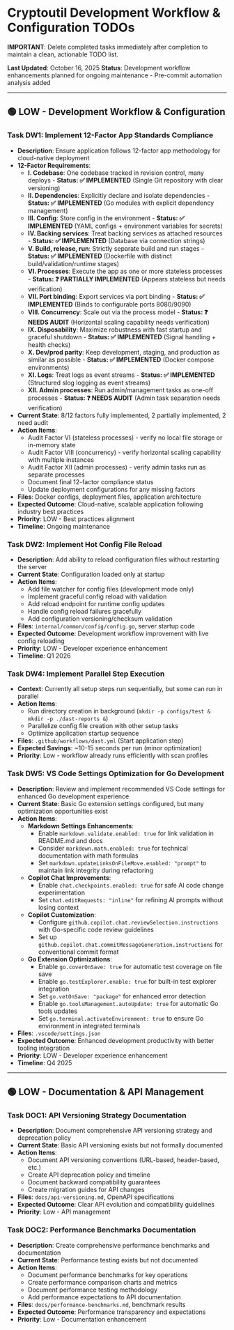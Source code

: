 # Cryptoutil Development Workflow & Configuration TODOs

**IMPORTANT**: Delete completed tasks immediately after completion to maintain a clean, actionable TODO list.

**Last Updated**: October 16, 2025
**Status**: Development workflow enhancements planned for ongoing maintenance - Pre-commit automation analysis added

---

## 🟢 LOW - Development Workflow & Configuration

### Task DW1: Implement 12-Factor App Standards Compliance
- **Description**: Ensure application follows 12-factor app methodology for cloud-native deployment
- **12-Factor Requirements**:
  - **I. Codebase**: One codebase tracked in revision control, many deploys - **Status: ✅ IMPLEMENTED** (Single Git repository with clear versioning)
  - **II. Dependencies**: Explicitly declare and isolate dependencies - **Status: ✅ IMPLEMENTED** (Go modules with explicit dependency management)
  - **III. Config**: Store config in the environment - **Status: ✅ IMPLEMENTED** (YAML configs + environment variables for secrets)
  - **IV. Backing services**: Treat backing services as attached resources - **Status: ✅ IMPLEMENTED** (Database via connection strings)
  - **V. Build, release, run**: Strictly separate build and run stages - **Status: ✅ IMPLEMENTED** (Dockerfile with distinct build/validation/runtime stages)
  - **VI. Processes**: Execute the app as one or more stateless processes - **Status: ❓ PARTIALLY IMPLEMENTED** (Appears stateless but needs verification)
  - **VII. Port binding**: Export services via port binding - **Status: ✅ IMPLEMENTED** (Binds to configurable ports 8080/9090)
  - **VIII. Concurrency**: Scale out via the process model - **Status: ❓ NEEDS AUDIT** (Horizontal scaling capability needs verification)
  - **IX. Disposability**: Maximize robustness with fast startup and graceful shutdown - **Status: ✅ IMPLEMENTED** (Signal handling + health checks)
  - **X. Dev/prod parity**: Keep development, staging, and production as similar as possible - **Status: ✅ IMPLEMENTED** (Docker compose environments)
  - **XI. Logs**: Treat logs as event streams - **Status: ✅ IMPLEMENTED** (Structured slog logging as event streams)
  - **XII. Admin processes**: Run admin/management tasks as one-off processes - **Status: ❓ NEEDS AUDIT** (Admin task separation needs verification)
- **Current State**: 8/12 factors fully implemented, 2 partially implemented, 2 need audit
- **Action Items**:
  - Audit Factor VI (stateless processes) - verify no local file storage or in-memory state
  - Audit Factor VIII (concurrency) - verify horizontal scaling capability with multiple instances
  - Audit Factor XII (admin processes) - verify admin tasks run as separate processes
  - Document final 12-factor compliance status
  - Update deployment configurations for any missing factors
- **Files**: Docker configs, deployment files, application architecture
- **Expected Outcome**: Cloud-native, scalable application following industry best practices
- **Priority**: LOW - Best practices alignment
- **Timeline**: Ongoing maintenance

### Task DW2: Implement Hot Config File Reload
- **Description**: Add ability to reload configuration files without restarting the server
- **Current State**: Configuration loaded only at startup
- **Action Items**:
  - Add file watcher for config files (development mode only)
  - Implement graceful config reload with validation
  - Add reload endpoint for runtime config updates
  - Handle config reload failures gracefully
  - Add configuration versioning/checksum validation
- **Files**: `internal/common/config/config.go`, server startup code
- **Expected Outcome**: Development workflow improvement with live config reloading
- **Priority**: LOW - Developer experience enhancement
- **Timeline**: Q1 2026

### Task DW4: Implement Parallel Step Execution
- **Context**: Currently all setup steps run sequentially, but some can run in parallel
- **Action Items**:
  - Run directory creation in background (`mkdir -p configs/test & mkdir -p ./dast-reports &`)
  - Parallelize config file creation with other setup tasks
  - Optimize application startup sequence
- **Files**: `.github/workflows/dast.yml` (Start application step)
- **Expected Savings**: ~10-15 seconds per run (minor optimization)
- **Priority**: Low - workflow already runs efficiently with scan profiles

### Task DW5: VS Code Settings Optimization for Go Development
- **Description**: Review and implement recommended VS Code settings for enhanced Go development experience
- **Current State**: Basic Go extension settings configured, but many optimization opportunities exist
- **Action Items**:
  - **Markdown Settings Enhancements**:
    - Enable `markdown.validate.enabled: true` for link validation in README.md and docs
    - Consider `markdown.math.enabled: true` for technical documentation with math formulas
    - Set `markdown.updateLinksOnFileMove.enabled: "prompt"` to maintain link integrity during refactoring
  - **Copilot Chat Improvements**:
    - Enable `chat.checkpoints.enabled: true` for safe AI code change experimentation
    - Set `chat.editRequests: "inline"` for refining AI prompts without losing context
  - **Copilot Customization**:
    - Configure `github.copilot.chat.reviewSelection.instructions` with Go-specific code review guidelines
    - Set up `github.copilot.chat.commitMessageGeneration.instructions` for conventional commit format
  - **Go Extension Optimizations**:
    - Enable `go.coverOnSave: true` for automatic test coverage on file save
    - Enable `go.testExplorer.enable: true` for built-in test explorer integration
    - Set `go.vetOnSave: "package"` for enhanced error detection
    - Enable `go.toolsManagement.autoUpdate: true` for automatic Go tools updates
    - Set `go.terminal.activateEnvironment: true` to ensure Go environment in integrated terminals
- **Files**: `.vscode/settings.json`
- **Expected Outcome**: Enhanced development productivity with better tooling integration
- **Priority**: LOW - Developer experience enhancement
- **Timeline**: Q4 2025

---

## 🟢 LOW - Documentation & API Management

### Task DOC1: API Versioning Strategy Documentation
- **Description**: Document comprehensive API versioning strategy and deprecation policy
- **Current State**: Basic API versioning exists but not formally documented
- **Action Items**:
  - Document API versioning conventions (URL-based, header-based, etc.)
  - Create API deprecation policy and timeline
  - Document backward compatibility guarantees
  - Create migration guides for API changes
- **Files**: `docs/api-versioning.md`, OpenAPI specifications
- **Expected Outcome**: Clear API evolution and compatibility guidelines
- **Priority**: Low - API management

### Task DOC2: Performance Benchmarks Documentation
- **Description**: Create comprehensive performance benchmarks and documentation
- **Current State**: Performance testing exists but not documented
- **Action Items**:
  - Document performance benchmarks for key operations
  - Create performance comparison charts and metrics
  - Document performance testing methodology
  - Add performance expectations to API documentation
- **Files**: `docs/performance-benchmarks.md`, benchmark results
- **Expected Outcome**: Performance transparency and expectations
- **Priority**: Low - Documentation enhancement
